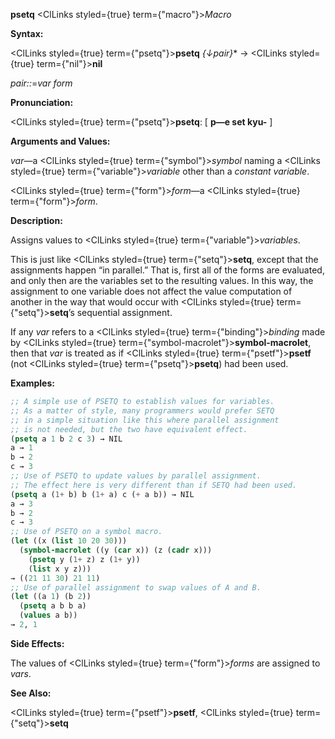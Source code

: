 **psetq** <ClLinks styled={true} term={"macro"}><i>Macro</i></ClLinks> 



**Syntax:** 



<ClLinks styled={true} term={"psetq"}><b>psetq</b></ClLinks> *\{↓pair\}*\* → <ClLinks styled={true} term={"nil"}><b>nil</b></ClLinks> 



*pair::*=*var form* 



**Pronunciation:** 



<ClLinks styled={true} term={"psetq"}><b>psetq</b></ClLinks>: [ **p—e set kyu-** ] 



**Arguments and Values:** 



*var*—a <ClLinks styled={true} term={"symbol"}><i>symbol</i></ClLinks> naming a <ClLinks styled={true} term={"variable"}><i>variable</i></ClLinks> other than a *constant variable*. 



<ClLinks styled={true} term={"form"}><i>form</i></ClLinks>—a <ClLinks styled={true} term={"form"}><i>form</i></ClLinks>. 



**Description:** 



Assigns values to <ClLinks styled={true} term={"variable"}><i>variables</i></ClLinks>. 



This is just like <ClLinks styled={true} term={"setq"}><b>setq</b></ClLinks>, except that the assignments happen “in parallel.” That is, first all of the forms are evaluated, and only then are the variables set to the resulting values. In this way, the assignment to one variable does not affect the value computation of another in the way that would occur with <ClLinks styled={true} term={"setq"}><b>setq</b></ClLinks>’s sequential assignment. 



If any *var* refers to a <ClLinks styled={true} term={"binding"}><i>binding</i></ClLinks> made by <ClLinks styled={true} term={"symbol-macrolet"}><b>symbol-macrolet</b></ClLinks>, then that *var* is treated as if <ClLinks styled={true} term={"psetf"}><b>psetf</b></ClLinks> (not <ClLinks styled={true} term={"psetq"}><b>psetq</b></ClLinks>) had been used. 















**Examples:**
```lisp
;; A simple use of PSETQ to establish values for variables. 
;; As a matter of style, many programmers would prefer SETQ 
;; in a simple situation like this where parallel assignment 
;; is not needed, but the two have equivalent effect. 
(psetq a 1 b 2 c 3) → NIL 
a → 1 
b → 2 
c → 3 
;; Use of PSETQ to update values by parallel assignment. 
;; The effect here is very different than if SETQ had been used. 
(psetq a (1+ b) b (1+ a) c (+ a b)) → NIL 
a → 3 
b → 2 
c → 3 
;; Use of PSETQ on a symbol macro. 
(let ((x (list 10 20 30))) 
  (symbol-macrolet ((y (car x)) (z (cadr x))) 
    (psetq y (1+ z) z (1+ y)) 
    (list x y z))) 
→ ((21 11 30) 21 11) 
;; Use of parallel assignment to swap values of A and B. 
(let ((a 1) (b 2)) 
  (psetq a b b a) 
  (values a b)) 
→ 2, 1 
```
**Side Effects:** 



The values of <ClLinks styled={true} term={"form"}><i>forms</i></ClLinks> are assigned to *vars*. 



**See Also:** 



<ClLinks styled={true} term={"psetf"}><b>psetf</b></ClLinks>, <ClLinks styled={true} term={"setq"}><b>setq</b></ClLinks> 



